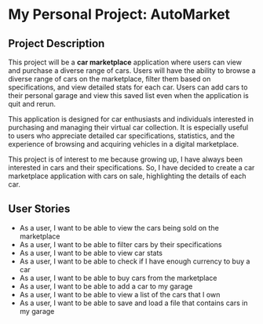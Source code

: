 # My Personal Project: AutoMarket

## Project Description

This project will be a **car marketplace** application where users can view and purchase a diverse range of cars. 
Users will have the ability to browse a diverse range of cars on the marketplace,
filter them based on specifications, and view detailed stats for each car.
Users can add cars to their personal garage and view this saved list even when the application is quit and rerun.

This application is designed for car enthusiasts and individuals interested in purchasing and managing their virtual 
car collection. It is especially useful to users who appreciate detailed car specifications, statistics, and the 
experience of browsing and acquiring vehicles in a digital marketplace.

This project is of interest to me because growing up, I have always been interested in cars and their specifications. 
So, I have decided to create a car marketplace application with cars on sale, highlighting the details of each car.


## User Stories
- As a user, I want to be able to view the cars being sold on the marketplace
- As a user, I want to be able to filter cars by their specifications
- As a user, I want to be able to view car stats
- As a user, I want to be able to check if I have enough currency to buy a car
- As a user, I want to be able to buy cars from the marketplace
- As a user, I want to be able to add a car to my garage
- As a user, I want to be able to view a list of the cars that I own
- As a user, I want to be able to save and load a file that contains cars in my garage